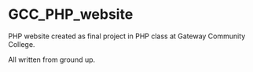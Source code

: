 # GCC_PHP_website

PHP website created as final project in PHP class at Gateway Community College.

All written from ground up.
